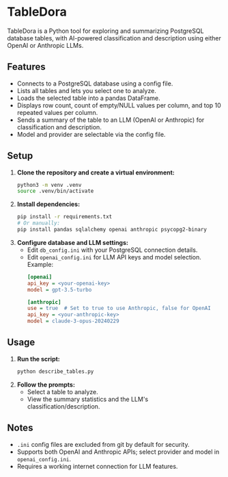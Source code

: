 # TableDora

TableDora is a Python tool for exploring and summarizing PostgreSQL database tables, with AI-powered classification and description using either OpenAI or Anthropic LLMs.

## Features
- Connects to a PostgreSQL database using a config file.
- Lists all tables and lets you select one to analyze.
- Loads the selected table into a pandas DataFrame.
- Displays row count, count of empty/NULL values per column, and top 10 repeated values per column.
- Sends a summary of the table to an LLM (OpenAI or Anthropic) for classification and description.
- Model and provider are selectable via the config file.

## Setup
1. **Clone the repository and create a virtual environment:**
   ```zsh
   python3 -m venv .venv
   source .venv/bin/activate
   ```
2. **Install dependencies:**
   ```zsh
   pip install -r requirements.txt
   # Or manually:
   pip install pandas sqlalchemy openai anthropic psycopg2-binary
   ```
3. **Configure database and LLM settings:**
   - Edit `db_config.ini` with your PostgreSQL connection details.
   - Edit `openai_config.ini` for LLM API keys and model selection. Example:
     ```ini
     [openai]
     api_key = <your-openai-key>
     model = gpt-3.5-turbo

     [anthropic]
     use = true  # Set to true to use Anthropic, false for OpenAI
     api_key = <your-anthropic-key>
     model = claude-3-opus-20240229
     ```

## Usage
1. **Run the script:**
   ```zsh
   python describe_tables.py
   ```
2. **Follow the prompts:**
   - Select a table to analyze.
   - View the summary statistics and the LLM's classification/description.

## Notes
- `.ini` config files are excluded from git by default for security.
- Supports both OpenAI and Anthropic APIs; select provider and model in `openai_config.ini`.
- Requires a working internet connection for LLM features.

